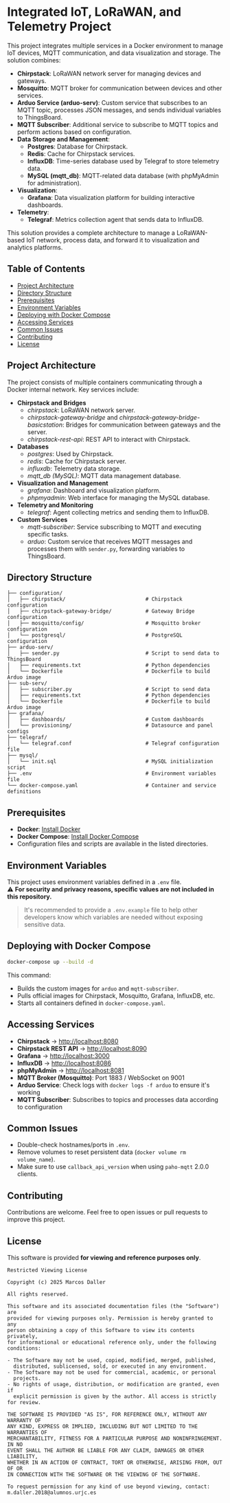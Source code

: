 # Integrated IoT, LoRaWAN, and Telemetry Project

This project integrates multiple services in a Docker environment to manage IoT devices, MQTT communication, and data visualization and storage. The solution combines:

- **Chirpstack**: LoRaWAN network server for managing devices and gateways.
- **Mosquitto**: MQTT broker for communication between devices and other services.
- **Arduo Service (arduo-serv)**: Custom service that subscribes to an MQTT topic, processes JSON messages, and sends individual variables to ThingsBoard.
- **MQTT Subscriber**: Additional service to subscribe to MQTT topics and perform actions based on configuration.
- **Data Storage and Management**:
  - **Postgres**: Database for Chirpstack.
  - **Redis**: Cache for Chirpstack services.
  - **InfluxDB**: Time-series database used by Telegraf to store telemetry data.
  - **MySQL (mqtt_db)**: MQTT-related data database (with phpMyAdmin for administration).
- **Visualization**:
  - **Grafana**: Data visualization platform for building interactive dashboards.
- **Telemetry**:
  - **Telegraf**: Metrics collection agent that sends data to InfluxDB.

This solution provides a complete architecture to manage a LoRaWAN-based IoT network, process data, and forward it to visualization and analytics platforms.

## Table of Contents

- [Project Architecture](#project-architecture)
- [Directory Structure](#directory-structure)
- [Prerequisites](#prerequisites)
- [Environment Variables](#environment-variables)
- [Deploying with Docker Compose](#deploying-with-docker-compose)
- [Accessing Services](#accessing-services)
- [Common Issues](#common-issues)
- [Contributing](#contributing)
- [License](#license)

## Project Architecture

The project consists of multiple containers communicating through a Docker internal network. Key services include:

- **Chirpstack and Bridges**  
  - *chirpstack*: LoRaWAN network server.
  - *chirpstack-gateway-bridge* and *chirpstack-gateway-bridge-basicstation*: Bridges for communication between gateways and the server.
  - *chirpstack-rest-api*: REST API to interact with Chirpstack.
- **Databases**  
  - *postgres*: Used by Chirpstack.
  - *redis*: Cache for Chirpstack server.
  - *influxdb*: Telemetry data storage.
  - *mqtt_db (MySQL)*: MQTT data management database.
- **Visualization and Management**  
  - *grafana*: Dashboard and visualization platform.
  - *phpmyadmin*: Web interface for managing the MySQL database.
- **Telemetry and Monitoring**  
  - *telegraf*: Agent collecting metrics and sending them to InfluxDB.
- **Custom Services**  
  - *mqtt-subscriber*: Service subscribing to MQTT and executing specific tasks.
  - *arduo*: Custom service that receives MQTT messages and processes them with `sender.py`, forwarding variables to ThingsBoard.

## Directory Structure

```plaintext
├── configuration/
│   ├── chirpstack/                          # Chirpstack configuration
│   ├── chirpstack-gateway-bridge/           # Gateway Bridge configuration
│   ├── mosquitto/config/                    # Mosquitto broker configuration
│   └── postgresql/                          # PostgreSQL configuration
├── arduo-serv/
│   ├── sender.py                            # Script to send data to ThingsBoard
│   ├── requirements.txt                     # Python dependencies
│   └── Dockerfile                           # Dockerfile to build Arduo image
├── sub-serv/
│   ├── subscriber.py                        # Script to send data
│   ├── requirements.txt                     # Python dependencies
│   └── Dockerfile                           # Dockerfile to build Arduo image
├── grafana/
│   ├── dashboards/                          # Custom dashboards
│   └── provisioning/                        # Datasource and panel configs
├── telegraf/
│   └── telegraf.conf                        # Telegraf configuration file
├── mysql/
│   └── init.sql                             # MySQL initialization script
├── .env                                     # Environment variables file
└── docker-compose.yaml                      # Container and service definitions
```

## Prerequisites

- **Docker**: [Install Docker](https://docs.docker.com/get-docker/)
- **Docker Compose**: [Install Docker Compose](https://docs.docker.com/compose/install/)
- Configuration files and scripts are available in the listed directories.

## Environment Variables

This project uses environment variables defined in a `.env` file.  
⚠️ **For security and privacy reasons, specific values are not included in this repository.**

> It's recommended to provide a `.env.example` file to help other developers know which variables are needed without exposing sensitive data.

## Deploying with Docker Compose

```bash
docker-compose up --build -d
```

This command:

- Builds the custom images for `arduo` and `mqtt-subscriber`.
- Pulls official images for Chirpstack, Mosquitto, Grafana, InfluxDB, etc.
- Starts all containers defined in `docker-compose.yaml`.

## Accessing Services

- **Chirpstack** → [http://localhost:8080](http://localhost:8080)  
- **Chirpstack REST API** → [http://localhost:8090](http://localhost:8090)  
- **Grafana** → [http://localhost:3000](http://localhost:3000)  
- **InfluxDB** → [http://localhost:8086](http://localhost:8086)  
- **phpMyAdmin** → [http://localhost:8081](http://localhost:8081)  
- **MQTT Broker (Mosquitto)**: Port 1883 / WebSocket on 9001  
- **Arduo Service**: Check logs with `docker logs -f arduo` to ensure it's working  
- **MQTT Subscriber**: Subscribes to topics and processes data according to configuration  

## Common Issues

- Double-check hostnames/ports in `.env`.
- Remove volumes to reset persistent data (`docker volume rm volume_name`).
- Make sure to use `callback_api_version` when using `paho-mqtt` 2.0.0 clients.

## Contributing

Contributions are welcome. Feel free to open issues or pull requests to improve this project.

## License

This software is provided **for viewing and reference purposes only**.

```text
Restricted Viewing License

Copyright (c) 2025 Marcos Daller

All rights reserved.

This software and its associated documentation files (the "Software") are
provided for viewing purposes only. Permission is hereby granted to any
person obtaining a copy of this Software to view its contents privately,
for informational or educational reference only, under the following conditions:

- The Software may not be used, copied, modified, merged, published,
  distributed, sublicensed, sold, or executed in any environment.
- The Software may not be used for commercial, academic, or personal
  projects.
- No rights of usage, distribution, or modification are granted, even if 
  explicit permission is given by the author. All access is strictly for review.

THE SOFTWARE IS PROVIDED "AS IS", FOR REFERENCE ONLY, WITHOUT ANY WARRANTY OF 
ANY KIND, EXPRESS OR IMPLIED, INCLUDING BUT NOT LIMITED TO THE WARRANTIES OF 
MERCHANTABILITY, FITNESS FOR A PARTICULAR PURPOSE AND NONINFRINGEMENT. IN NO 
EVENT SHALL THE AUTHOR BE LIABLE FOR ANY CLAIM, DAMAGES OR OTHER LIABILITY, 
WHETHER IN AN ACTION OF CONTRACT, TORT OR OTHERWISE, ARISING FROM, OUT OF OR 
IN CONNECTION WITH THE SOFTWARE OR THE VIEWING OF THE SOFTWARE.

To request permission for any kind of use beyond viewing, contact: m.daller.2018@alumnos.urjc.es
```
